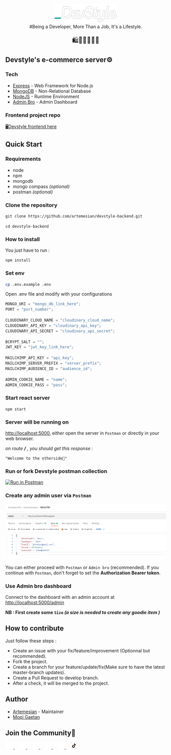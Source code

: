 <!--rehype:ignore:start-->

<p align="center">
<p align="center">
  <a href="https://dev-style.com">
    <img alt="devstyle logo" src="https://raw.githubusercontent.com/artemesian/devstyle/main/src/assets/img/devstyle-white-logo.png">
  </a>
  <br/>
  <span>#Being a Developer, More Than a Job, It's a Lifestyle.</span>
  <p align="center" style="text-align: center;font-size: 20px;">
  🛍️👨🏽‍💻🚀🌐
  </p>
</p>
</p>

<!--rehype:ignore:end-->

## Devstyle's e-commerce server⚙️

### Tech

- [Express](https://expressjs.com/) - Web Framework for Node.js
- [MongoDB](https://www.mongodb.com/) - Non-Relational Database
- [NodeJS](https://nodejs.org/) - Runtime Environment
- [Admin Bro](https://www.npmjs.com/package/admin-bro) - Admin Dashboard

### Frontend project repo

[🖥️Devstyle frontend here](https://github.com/artemesian/devstyle)

## Quick Start

### Requirements

- node
- npm
- mongodb
- mongo compass _(optional)_
- postman _(optional)_

### Clone the repository

```fish
git clone https://github.com/artemesian/devstyle-backend.git

cd devstyle-backend
```

### How to install

You just have to run :

```fish
npm install
```

### Set env

```bash
cp .env.example .env
```

Open .env file and modify with your configurations

```jsx mdx:preview
MONGO_URI = "mongo_db_link_here";
PORT = "port_number";

CLOUDINARY_CLOUD_NAME = "cloudinary_cloud_name";
CLOUDINARY_API_KEY = "cloudinary_api_key";
CLOUDINARY_API_SECRET = "cloudinary_api_secret";

BCRYPT_SALT = "";
JWT_KEY = "jwt_key_link_here";

MAILCHIMP_API_KEY = "api_key";
MAILCHIMP_SERVER_PREFIX = "server_prefix";
MAILCHIMP_AUDIENCE_ID = "audience_id";

ADMIN_COOKIE_NAME = "name";
ADMIN_COOKIE_PASS = "pass";
```

### Start react server

```fish
npm start
```

### Server will be running on

[http://localhost:5000](http://localhost:5000), either open the server in `Postman` or directly in your web browser.

_on route **/** , you should get this response :_

```
"Welcome to the otherside🙂"
```

### Run or fork Devstyle postman collection

[![Run in Postman](https://run.pstmn.io/button.svg)](https://app.getpostman.com/run-collection/8547308-84b9835b-6a4f-4c71-9951-806a2eae60fd?action=collection%2Ffork&collection-url=entityId%3D8547308-84b9835b-6a4f-4c71-9951-806a2eae60fd%26entityType%3Dcollection%26workspaceId%3D0a0e8501-6875-435e-be9c-b381f456c4ae)

### Create **any** admin user via `Postman`

<img alt="Postman register" src="./screenshots/postman register.png">

You can either proceed with `Postman` or `Admin bro` (recommended). If you continue with `Postman`, don't forget to set the **Authorization Bearer token**.

### Use Admin bro dashboard

Connect to the dashboard with an admin account at [http://localhost:5000/admin](http://localhost:5000/admin)

**NB : First create some `Size` _(a size is needed to create any goodie item )_**

## How to contribute

Just follow these steps :

- Create an issue with your fix/feature/improvement (Optionnal but recommended).
- Fork the project.
- Create a branch for your feature/update/fix(Make sure to have the latest master-branch updates).
- Create a Pull Request to develop branch.
- After a check, it will be merged to the project.

## Author

- [Artemesian](https://github.com/artemesian) - Maintainer
- [Mopi Gaetan](https://github.com/Gaetan-M)

## Join the Community💙

<p align="left">
  <a href="https://twitter.com/_devstyle">
    <img height="20" src="https://github.com/artemesian/devstyle/raw/main/src/assets/icons/twitter-white.png" />
  </a>
  &nbsp;
  &nbsp;
  <a href="https://discord.gg/anBNJBsP">
    <img height="20" src="https://github.com/artemesian/devstyle/raw/main/src/assets/icons/discord-white.png" />
  </a>
  &nbsp;
  &nbsp;
  <a href="https://api.whatsapp.com/send/?phone=237692650993&text=Hello%20_DevStyle">
    <img height="20" src="https://github.com/artemesian/devstyle/raw/main/src/assets/icons/whatsapp-white.png" />
  </a>
  &nbsp;
  &nbsp;
   <a href="https://www.facebook.com/devstyl">
    <img height="20" src="https://github.com/artemesian/devstyle/raw/main/src/assets/icons/facebook-white.png" />
  </a>
  &nbsp;
  &nbsp;
  <a href="https://www.instagram.com/_devstyle/">
    <img height="20" src="https://github.com/artemesian/devstyle/raw/main/src/assets/icons/insta-white.png" />
  </a>
  &nbsp;
  &nbsp;
  <a href="https://www.tiktok.com/@_devstyle">
    <img height="20" src="https://github.com/artemesian/devstyle/raw/main/src/assets/icons/tiktok-white.png" />
  </a>
</p>
